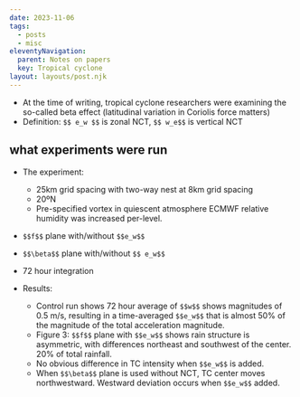 ```yaml
---
date: 2023-11-06
tags:
  - posts
  - misc
eleventyNavigation:
  parent: Notes on papers
  key: Tropical cyclone
layout: layouts/post.njk
---
```


* At the time of writing, tropical cyclone researchers were examining the so-called beta effect (latitudinal variation in Coriolis force matters)
* Definition: `$$ e_w $$` is zonal NCT, `$$ w_e$$` is vertical NCT

## what experiments were run
* The experiment:
  * 25km grid spacing with two-way nest at 8km grid spacing
  * 20ºN
  * Pre-specified vortex in quiescent atmosphere
  ECMWF relative humidity was increased per-level.


* `$$f$$` plane with/without `$$e_w$$`
* `$$\beta$$` plane with/without `$$ e_w$$` 
* 72 hour integration
* Results:
  * Control run shows 72 hour average of `$$w$$` shows magnitudes of 0.5 m/s, resulting in a time-averaged `$$e_w$$` 
  that is almost 50% of the magnitude of the total acceleration magnitude.
  * Figure 3: `$$f$$` plane with `$$e_w$$` shows rain structure is asymmetric, with differences northeast and southwest of the center. 20% of total rainfall.
  * No obvious difference in TC intensity when `$$e_w$$` is added.
  * When `$$\beta$$` plane is used without NCT, TC center moves northwestward. Westward deviation occurs when `$$e_w$$` added.
  